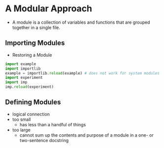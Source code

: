 # A Modular Approach 
* A module is a collection of variables and functions that are grouped together in a single file.
## Importing Modules
* Restoring a Module
```python
import example 
import importlib
example = importlib.reload(example) # does not work for system modules
import experiment
import imp
imp.reload(experiment)
```
## Defining Modules
* logical connection
* too small
    * has less than a handful of things
* too large
    * cannot sum up the contents and purpose of a module in a one- or two-sentence docstring
